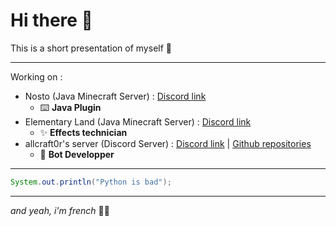# Hi there 👋
This is a short presentation of myself 👀

---

Working on :
- Nosto (Java Minecraft Server) : [Discord link](https://discord.io/Nosto)
  - ⌨️ **Java Plugin**
- Elementary Land (Java Minecraft Server) : [Discord link](https://discord.gg/y6cRsM2YqC)
  - ✨ **Effects technician**
- allcraft0r's server (Discord Server) : [Discord link](https://discord.io/allcraft0r) | [Github repositories](https://github.com/DjRedstone/BotDiscordHierarchie)
  - 🤖 **Bot Developper**
  
---

```java
System.out.println("Python is bad");
```

---

*and yeah, i'm french* 🥐🥖
